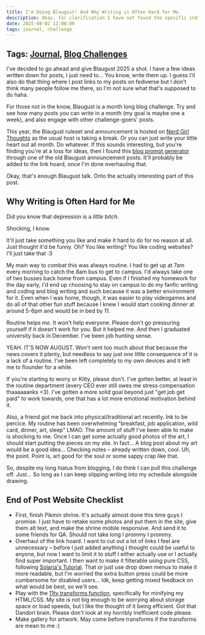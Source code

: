 ```yaml
---
title: I'm Doing Blaugust! And Why Writing is Often Hard for Me.
description: Okay, for clarification I have not found the spesific individual laptop that I owned as a child. That poor thing is probably rotting in a landfill somewhere. What I have figured out is the exact model and color I used to have. 
date: 2025-08-02 12:00:00
tags: journal, challenge
---
```

## Tags: [Journal](/blog/tag/journal), [Blog Challenges](/blog/tag/blog-challenges)

I've decided to go ahead and give Blaugust 2025 a shot. I have a few ideas written down for posts, I just need to... You know, write them up. I guess I'll also do that thing where I post links to my posts on fediverse but I don't think many people follow me there, so I'm not sure what that's supposed to do haha. 

For those not in the know, Blaugust is a month long blog challenge. Try and see how many posts you can write in a month (my goal is maybe one a week), and also engage with other challenge-goers' posts. 

This year, the Blaugust ruleset and announcement is hosted on [Nerd Girl Thoughts](https://nerdgirlthoughts.game.blog/2025/07/10/blaugust-2025-is-coming/) as the usual host is taking a break. Or you can just write your little heart out all month. Do whatever. If this sounds interesting, but you're finding you're at a loss for ideas, then I found this [blog prompt generator](https://blogprompts.fyi/) through one of the old Blaugust announcement posts. It'll probably be added to the link hoard, once I'm done overhauling that. 

Okay, that's enough Blaugust talk. Onto the actually interesting part of this post. 

## Why Writing is Often Hard for Me

Did you know that depression is a *little bitch*. 

Shocking, I know.

It'll just take something you like and make it hard to do for no reason at all. Just thought it'd be funny. Oh? You like writing? You like coding websites? I'll just take that :3 

My main way to combat this was always routine. I had to get up at 7am every morning to catch the 8am bus to get to campus. I'd always take one of two busses back home from campus. Even if I finished my homework for the day early, I'd end up choosing to stay on campus to do my fanfic writing and coding and blog writing and such because it was a better environment for it. Even when I was home, though, it was easier to play videogames and do all of that other fun stuff because I knew I would start cooking dinner at around 5-6pm and would be in bed by 11. 

Routine helps *me*. It won't help everyone. Please don't go pressuring yourself if it doesn't work for you. But it helped me. And then I graduated university back in December. I've been job hunting sense. 

YEAH. IT'S NOW AUGUST. Won't vent too much about that because the news covers it plenty, but needless to say just *one* little consequence of it is a lack of a routine. I've been left completely to my own devices and it left me to flounder for a while. 

If you're starting to worry or Kitty, please don't. I've gotten better, at least in the routine department (every CEO ever still owes me stress compensation thaaaaaanks <3). I've gotten a more solid goal beyond just "get job get paid" to work towards, one that has a lot more emotional motivation behind it. 

Also, a friend got me back into physical/traditional art recently. Ink to be percice. My routine has been overwhelming "breakfast, job application, wild card, dinner, art, sleep" LMAO. The amount of stuff I've been able to make is shocking to me. Once I can get some actually good photos of the art, I should start putting the pieces on my site. In fact... A blog post about my art would be a good idea... Checking notes – already written down, cool. Uh, the point. Point is, art good for the soul or some sappy crap like that. 

So, despite my long hiatus from blogging, I do think I can pull this challenge off. Just... So long as I can keep slipping writing into my schedule alongside drawing. 

## End of Post Website Checklist
- First, finish Pikmin shrine. It's actually almost done this time guys I promise. I just have to retake some photos and put them in the site, give them alt text, and make the shrine mobile responsive. And send it to some friends for QA. Should not take long I prommy I prommy. 
- Overhaul of the link hoard. I want to cut out a lot of links I feel are unnecessary – before I just added anything I thought could be useful to anyone, but now I want to limit it to stuff I either actually use or I actually find super important. I then want to make it filterable using pure CSS, following [Solaria's Tutorial](https://solaria.neocities.org/guides/cssfilter). That or just use drop down menus to make it more readable, but I'm worried the extra button press could be more cumbersome for disabled users... Idk, keep getting mixed feedback on what would be best, so we'll see. 
- Play with the [11ty transforms function](https://www.11ty.dev/docs/transforms/), specifically for minifying my HTML/CSS. My site is not big enough to be worrying about storage space or load speeds, but I like the thought of it being efficient. Got that Dandori brain. Please don't look at my horribly inefficient code please. 
- Make gallery for artwork. May come before transforms if the transforms are mean to me :(